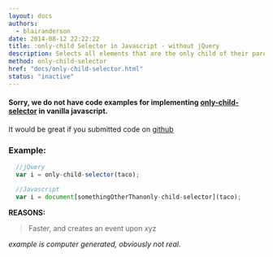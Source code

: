 ```yaml
---
layout: docs
authors:
  - blairanderson
date: 2014-08-12 22:22:22
title: :only-child Selector in Javascript - without jQuery
description: Selects all elements that are the only child of their parent.
method: only-child-selector
href: "docs/only-child-selector.html"
status: "inactive"
---
```


#### Sorry, we do not have code examples for implementing [only-child-selector](http://api.jquery.com/only-child-selector/) in vanilla javascript.

It would be great if you submitted code on [github](https://github.com/blairanderson/without-jquery/blob/master/docs/only-child-selector.md)

### Example:

```javascript
  //jQuery
  var i = only-child-selector(taco);

  //Javascript
  var i = document[somethingOtherThanonly-child-selector](taco);

```

**REASONS:**
> Faster, and creates an event upon xyz

*example is computer generated, obviously not real.*
